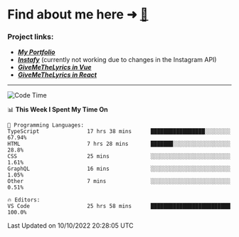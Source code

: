 # Find about me here ➜ [🧑](https://pauabella.dev)

### Project links:
- ***[My Portfolio](https://pauabella.dev)***
- ***[Instafy](https://instafy.me)*** (currently not working due to changes in the Instagram API)
- ***[GiveMeTheLyrics in Vue](https://lyrics.pauabella.dev)***
- ***[GiveMeTheLyrics in React](https://pauabella.dev/GiveMeTheLyrics)***

---
<!--START_SECTION:waka-->
![Code Time](http://img.shields.io/badge/Code%20Time-1%2C533%20hrs%2035%20mins-blue)

📊 **This Week I Spent My Time On** 

```text
💬 Programming Languages: 
TypeScript               17 hrs 38 mins      █████████████████░░░░░░░░   67.94% 
HTML                     7 hrs 28 mins       ███████░░░░░░░░░░░░░░░░░░   28.8% 
CSS                      25 mins             ░░░░░░░░░░░░░░░░░░░░░░░░░   1.61% 
GraphQL                  16 mins             ░░░░░░░░░░░░░░░░░░░░░░░░░   1.05% 
Other                    7 mins              ░░░░░░░░░░░░░░░░░░░░░░░░░   0.51%

🔥 Editors: 
VS Code                  25 hrs 58 mins      █████████████████████████   100.0%

```


 Last Updated on 10/10/2022 20:28:05 UTC
<!--END_SECTION:waka-->
